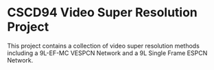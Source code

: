 # CSCD94 Video Super Resolution Project

This project contains a collection of video super resolution methods including a 9L-EF-MC VESPCN Network
and a 9L Single Frame ESPCN Network.





